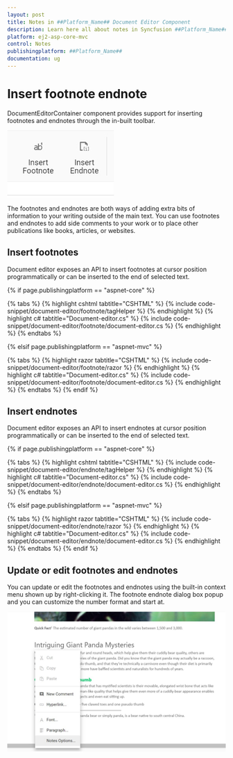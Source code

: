 ```yaml
---
layout: post
title: Notes in ##Platform_Name## Document Editor Component
description: Learn here all about notes in Syncfusion ##Platform_Name## Document Editor component of Syncfusion Essential JS 2 and more.
platform: ej2-asp-core-mvc
control: Notes
publishingplatform: ##Platform_Name##
documentation: ug
---
```



# Insert footnote endnote

DocumentEditorContainer component provides support for inserting footnotes and endnotes through the in-built toolbar.

![Insert footnote endnote](images/note-toolbar.jpg)

The footnotes and endnotes are both ways of adding extra bits of information to your writing outside of the main text. You can use footnotes and endnotes to add side comments to your work or to place other publications like books, articles, or websites.

## Insert footnotes

Document editor exposes an API to insert footnotes at cursor position programmatically or can be inserted to the end of selected text.

{% if page.publishingplatform == "aspnet-core" %}

{% tabs %}
{% highlight cshtml tabtitle="CSHTML" %}
{% include code-snippet/document-editor/footnote/tagHelper %}
{% endhighlight %}
{% highlight c# tabtitle="Document-editor.cs" %}
{% include code-snippet/document-editor/footnote/document-editor.cs %}
{% endhighlight %}
{% endtabs %}

{% elsif page.publishingplatform == "aspnet-mvc" %}

{% tabs %}
{% highlight razor tabtitle="CSHTML" %}
{% include code-snippet/document-editor/footnote/razor %}
{% endhighlight %}
{% highlight c# tabtitle="Document-editor.cs" %}
{% include code-snippet/document-editor/footnote/document-editor.cs %}
{% endhighlight %}
{% endtabs %}
{% endif %}



## Insert endnotes

Document editor exposes an API to insert endnotes at cursor position programmatically or can be inserted to the end of selected text.

{% if page.publishingplatform == "aspnet-core" %}

{% tabs %}
{% highlight cshtml tabtitle="CSHTML" %}
{% include code-snippet/document-editor/endnote/tagHelper %}
{% endhighlight %}
{% highlight c# tabtitle="Document-editor.cs" %}
{% include code-snippet/document-editor/endnote/document-editor.cs %}
{% endhighlight %}
{% endtabs %}

{% elsif page.publishingplatform == "aspnet-mvc" %}

{% tabs %}
{% highlight razor tabtitle="CSHTML" %}
{% include code-snippet/document-editor/endnote/razor %}
{% endhighlight %}
{% highlight c# tabtitle="Document-editor.cs" %}
{% include code-snippet/document-editor/endnote/document-editor.cs %}
{% endhighlight %}
{% endtabs %}
{% endif %}



## Update or edit footnotes and endnotes

You can update or edit the footnotes and endnotes using the built-in context menu shown up by right-clicking it. The footnote endnote dialog box popup and you can customize the number format and start at.

![Update or edit footnotes and endnotes](images/notes-option.jpg)
